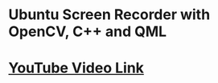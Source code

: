 # Ubuntu Screen Recorder with OpenCV, C++ and QML

# [YouTube Video Link](https://www.youtube.com/watch?v=tJ2QLg_gmxw)


